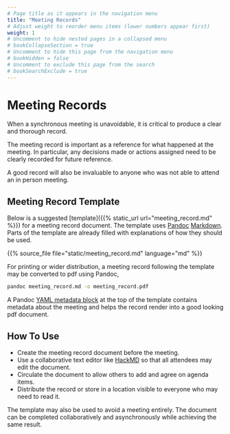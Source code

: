 ```yaml
---
# Page title as it appears in the navigation menu
title: "Meeting Records"
# Adjust weight to reorder menu items (lower numbers appear first)
weight: 1
# Uncomment to hide nested pages in a collapsed menu
# bookCollapseSection = true
# Uncomment to hide this page from the navigation menu
# bookHidden = false
# Uncomment to exclude this page from the search
# bookSearchExclude = true
---
```


# Meeting Records

When a synchronous meeting is unavoidable, it is critical to produce a clear and
thorough record.

The meeting record is important as a reference for what happened at the meeting.
In particular, any decisions made or actions assigned need to be clearly
recorded for future reference.

A good record will also be invaluable to anyone who was not able to attend an in
person meeting.

## Meeting Record Template

Below is a suggested [template]({{% static_url url="meeting_record.md" %}}) for
a meeting record document. The template uses
[Pandoc](https://pandoc.org/MANUAL.html#variables-for-latex)
[Markdown](https://pandoc.org/MANUAL.html#pandocs-markdown). Parts of the
template are already filled with explanations of how they should be used.

{{% source_file file="static/meeting_record.md" language="md" %}}

For printing or wider distribution, a meeting record following the template may
be converted to pdf using Pandoc,

```bash
pandoc meeting_record.md -o meeting_record.pdf
```

A Pandoc [YAML metadata
block](https://pandoc.org/MANUAL.html#extension-yaml_metadata_block) at the top
of the template contains metadata about the meeting and helps the record render
into a good looking pdf document.

## How To Use

- Create the meeting record document before the meeting.
- Use a collaborative text editor like [HackMD](https://hackmd.io) so that all
  attendees may edit the document.
- Circulate the document to allow others to add and agree on agenda items.
- Distribute the record or store in a location visible to everyone who may need
  to read it.

The template may also be used to avoid a meeting entirely. The document can be
completed collaboratively and asynchronously while achieving the same result.
